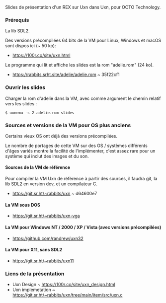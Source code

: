 Slides de présentation d'un REX sur Uxn dans Uxn, pour OCTO Technology.

### Prérequis

La lib SDL2.

Des versions précompilées 64 bits de la VM pour Linux, Windows et macOS sont
dispos ici (~ 50 ko):

- https://100r.co/site/uxn.html

Le programme qui lit et affiche les slides est la rom "adelie.rom" (24 ko).

- https://rabbits.srht.site/adelie/adelie.rom ~ 35f22cf1

### Ouvrir les slides

Charger la rom d'adelie dans la VM, avec comme argument le chemin relatif vers les slides :

```
$ uxnemu -s 2 adelie.rom slides
```

### Sources et versions de la VM pour OS plus anciens

Certains vieux OS ont déjà des versions précompilées.

Le nombre de portages de cette VM sur des OS / systèmes différents d'âges
variés montre la facilité de l'implémenter, c'est assez rare pour un système
qui inclut des images et du son.

#### Sources de la VM de référence

Pour compiler la VM Uxn de référence à partir des sources, il faudra
git, la lib SDL2 en version dev, et un compilateur C.

- https://git.sr.ht/~rabbits/uxn ~ d64600e7

#### La VM sous DOS

- https://git.sr.ht/~rabbits/uxn-vga

#### La VM pour Windows NT / 2000 / XP / Vista (avec versions précompilées)

- https://github.com/randrew/uxn32

#### La VM pour X11, sans SDL2

- https://git.sr.ht/~rabbits/uxn11

### Liens de la présentation

- Uxn Design ~ <https://100r.co/site/uxn_design.html>
- Uxn implemetation ~ <https://git.sr.ht/~rabbits/uxn/tree/main/item/src/uxn.c>
